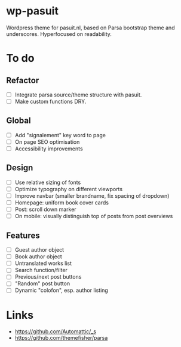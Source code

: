 # wp-pasuit

Wordpress theme for pasuit.nl, based on Parsa bootstrap theme and
underscores. Hyperfocused on readability.

# To do

## Refactor

- [ ] Integrate parsa source/theme structure with pasuit.
- [ ] Make custom functions DRY.

## Global

- [ ] Add "signalement" key word to page
- [ ] On page SEO optimisation
- [ ] Accessibility improvements

## Design

- [ ] Use relative sizing of fonts
- [ ] Optimize typography on different viewports
- [ ] Improve navbar (smaller brandname, fix spacing of dropdown)
- [ ] Homepage: uniform book cover cards
- [ ] Post: scroll down marker
- [ ] On mobile: visually distinguish top of posts from post overviews

## Features

- [ ] Guest author object
- [ ] Book author object
- [ ] Untranslated works list
- [ ] Search function/filter
- [ ] Previous/next post buttons
- [ ] "Random" post button
- [ ] Dynamic "colofon", esp. author listing

# Links

- https://github.com/Automattic/_s
- https://github.com/themefisher/parsa


